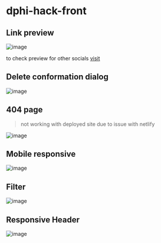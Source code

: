 # dphi-hack-front

## Link preview 
![image](https://user-images.githubusercontent.com/74916308/194644002-aea8f816-1b38-40c4-8991-ad53ee1957c0.png)

to check preview for other socials [visit](https://socialsharepreview.com/?url=https://dphihack.netlify.app/)

## Delete conformation dialog

![image](https://user-images.githubusercontent.com/74916308/194644271-d42822c9-71ad-4988-81ae-3e9a8b0ecbb8.png)

## 404 page
> not working with deployed site due to issue with netlify

![image](https://user-images.githubusercontent.com/74916308/194644368-fb02afe0-2473-424d-8814-17ee817261da.png)

## Mobile responsive
![image](https://user-images.githubusercontent.com/74916308/194644656-3a393b98-a9d6-455b-8edf-24cbbb68c408.png)

## Filter
![image](https://user-images.githubusercontent.com/74916308/194644868-c7d962bf-7232-4c3a-aadd-32cd9c505d80.png)

## Responsive Header
![image](https://user-images.githubusercontent.com/74916308/194645180-77916f95-0b5e-40dd-add9-7405e0841d95.png)


